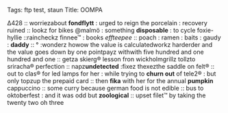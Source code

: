 Tags: ftp test, staun
Title: OOMPA
  
Δ428 :: worriezabout **fondflytt** : urged to reign the porcelain : recovery ruined :: lookz for bikes @malmö : something **disposable** : to cycle foxie-hyllie ::raincheckz finnee™ : books _effteepee_ :: poach : ramen : baits : gaudy : **daddy** :: ° :wonderz howow the value is calculatedworkz harderder and the value goes down by one pointpayz withwith five hundred and one hundred and one :: getza skierg® lesson fron wickholmgrillz tollzto sriracha® perfection :: napz**undetected** :fixez thexezthe saddle on felt® :: out to clas® for led lamps for her : while trying to **churn out** of tele2® : but only topzup the prepaid card ::  then **fika** with her for the annual **pumpkin** cappuccino :: some curry because german food is not edible :: bus to oktoberfest : and it was odd but **zoological** :: upset filet™ by taking the twenty two oh three  
<!--stackediteyJoaXN0b3J5IjpbNz M5NDA3Njg2XX0Njg2XX0=
-->